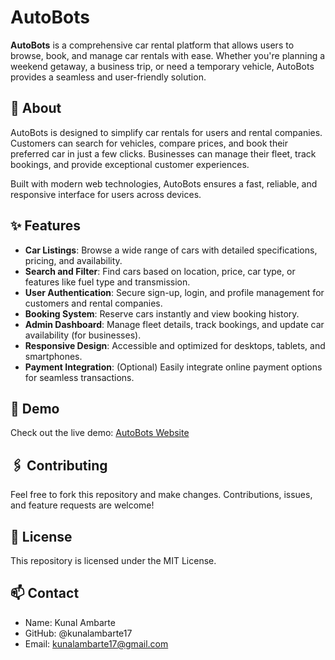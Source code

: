 # AutoBots

**AutoBots** is a comprehensive car rental platform that allows users to browse, book, and manage car rentals with ease. Whether you're planning a weekend getaway, a business trip, or need a temporary vehicle, AutoBots provides a seamless and user-friendly solution.

## 📝 About

AutoBots is designed to simplify car rentals for users and rental companies. Customers can search for vehicles, compare prices, and book their preferred car in just a few clicks. Businesses can manage their fleet, track bookings, and provide exceptional customer experiences. 

Built with modern web technologies, AutoBots ensures a fast, reliable, and responsive interface for users across devices.

## ✨ Features

- **Car Listings**: Browse a wide range of cars with detailed specifications, pricing, and availability.
- **Search and Filter**: Find cars based on location, price, car type, or features like fuel type and transmission.
- **User Authentication**: Secure sign-up, login, and profile management for customers and rental companies.
- **Booking System**: Reserve cars instantly and view booking history.
- **Admin Dashboard**: Manage fleet details, track bookings, and update car availability (for businesses).
- **Responsive Design**: Accessible and optimized for desktops, tablets, and smartphones.
- **Payment Integration**: (Optional) Easily integrate online payment options for seamless transactions.

<!--
## **📸 Preview**
![image](https://github.com/user-attachments/assets/d2694314-7eda-4374-85d2-83d79ff11ed7)
-->

## 🔗 Demo

Check out the live demo: [AutoBots Website](#)

## 🖇️ Contributing
Feel free to fork this repository and make changes. Contributions, issues, and feature requests are welcome!

## **📄 License**
This repository is licensed under the MIT License.

## **📫 Contact**
- Name: Kunal Ambarte     
- GitHub: @kunalambarte17   
- Email: kunalambarte17@gmail.com

